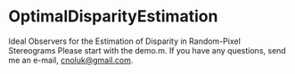 # OptimalDisparityEstimation
Ideal Observers for the Estimation of Disparity in Random-Pixel Stereograms
Please start with the demo.m. If you have any questions, send me an e-mail, cnoluk@gmail.com.
